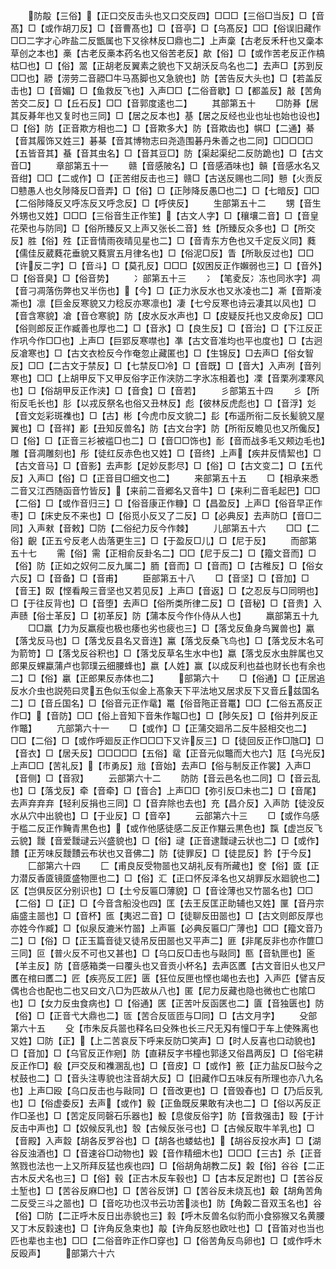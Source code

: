 <!-- { "loadSidebar": true } -->
　　防毃【三俗】【正口交反击头也又口交反四】□□□【三俗□当反】□【音髙】□【或作胡刀反】□【音曹髙也】□【音亭】□【乌髙反】□□【俗误旧藏作□□二字才心昨盐二反甑属也下又徐林反□鼎也二】上声稾【古老反禾秆也又稾本草创之本也】槀【古老反槀本药名也又俗苦老反】歊【俗】□【或作苦老反正作槁枯□也】□【俗】翯【正胡老反翼素之貌也下又胡沃反鸟名也二】去声□【苏到反□□也】髝【涝劳二音髝□牛马髙脚也又急貌也】防【苦告反大头也】□【若盖反击也】□【音媚】□【鱼救反飞也】入声□□【二俗音歇】□【都盖反】敲【苦角苦交二反】□【丘石反】□□【音郭度逺也二】
　　其部第五十
　　□防朞【居其反朞年也又复时也三同】□【居之反本也】基【居之反经也业也址也始也设也】□【俗】防【正音欺方相也二】□【音欺多大】防【音欺齿也】帺□【二通】綦【音其履饰又姓三】碁棊【音其博物志曰尧造围碁丹朱善之也二同】□□□□□【五皆音其】蜝【音其虫名】□【音其豆□】防【渠起渠纪二反防跪也】□【古文音□】
　　章部第五十一
　　赣【音感陂名】□【音感酒味也】贑【音感水名又音绀】□□【二或作】□【正苦绀反击也三】赣□【古送反赐也二同】戅【火贡反□戆愚人也夂陟降反□音弄】□【俗】□【正陟降反愚□也二】□【七暗反】□□【二俗陟降反又呼冻反又呼念反】□【呼侠反】
　　生部第五十二
　　甥【音生外甥也又姓】□□□【三俗音生正作笙】【古文人字】□【穰壤二音】□【音皇花荣也与防同】□【俗所臻反又上声又张长二音】甡【所臻反众多也】□【所交反】胜【俗】殅【正音情雨夜晴见星也二】□【音青东方色也又千定反义同】蕤【儒佳反葳蕤花垂貌又蕤賔五月律名也】□【俗泥□反】眚【所耿反过也】□□【许反二字】□【音斗】□【莫孔反】□□□【奴困反正作嬾弱也三】□【音外】□【俗音臭】□【俗音势】
　　冫部第五十三
　　冫【笔夌反冫冻也同氷字】凋【音刁凋落伤弊也又半伤也】【今】□【正力氷反水也又氷凌也二】凘【音斯凌凘也】凛【巨金反寒貌又力稔反亦寒凛也】凄【七兮反寒也诗云凄其以风也】□【音含寒貌】凔【音仓寒貌】防【皮水反水声也】□【皮疑反托也又皮命反】□□【俗则郎反正作臧善也厚也二】□【音氷】□【良生反】□【音治】□【下江反正作巩今作□□也】上声□【巨郢反寒噤也】凖【古文音准均也平也度也】□【古迥反凔寒也】□【古文衣检反今作奄忽止藏匿也】□【生锦反】□去声□【俗女智反】□□【二古文于禁反】□【七禁反□冷】□【音既】□【音大】入声冽【音列寒也】□□【上胡甲反下又甲反俗字正作浃防二字氷冻相着也】凓【音栗冽凓寒风也】□【俗胡甲反正作浃】□【音食】□【音若】
　　彡部第五十四
　　彡【所衔反毛长也】肜【以戎反祭名也俗又丑林反】彪【彼林反虎彪也】□【音浮】彣【音文彣彩斑襍也】□【古】彬【今虎巾反文貌二】髟【布遥所衔二反长髪貌又屋翼也】□【音祥】彲【丑知反兽名】防【古文台字】防【所衔反瞻见也又所儳反】□【俗】□【正音三衫被褴□也二】□【音□□饰也】耏【音而战多毛又颊边毛也】雕【音凋雕刻也】彤【徒红反赤色也又姓】□【音终】上声【疾井反情絜也】□【古文音马】□【音影】去声彯【足妙反彯尽】□【俗】□【古文变二】□【五代反】入声□【俗】□【正音目□细文也二】
　　来部第五十五
　　□【相承来悉二音又江西随函音竹皆反】【来前二音郷名又音牛】□【来利二音毛起巴】□□【二俗】□【或作音归三】□【俗音康正作糠】□【昌盈反】上声□【俗音早正作枣】□【床史反不来也】□【俗觅小反又了二反】□【必典反】去声防□【音□二同】入声猌【音敕】□防【二俗纪力反今作棘】
　　儿部第五十六
　　□□【二俗】齯【正五兮反老人齿落更生三】□【于盈反□儿】□【尼于反】
　　而部第五十七
　　需【俗】需【正相俞反卦名二】□□【尼于反二】□【籀文音而】□【俗】防【正如之奴何二反九属二】胹【音而】□【音而】□【古稚反】□【俗女六反】□【音备】□【音甫】
　　臣部第五十八
　　□【音坚】□【音加】□【音王】臤【悭看殸三音坚也又若见反】上声□【音返】□【之忍反与□同明也】□【于往反背也】□【音堕】去声□【俗所类所律二反】□【音秘】□【音贵】入声赜【俗士革反】□【初革反】防【蒲本反今作仆侍从人也】
　　羸部第五十九
　　□□羸【力为反羸瘦也极也痿也劣也疲也三】□【落戈反鱼身鸟翼兽也】驘【落戈反马也】□【落戈反县名又音连】鸁【落戈反桑飞鸟也】□【落戈反木名可为箭笴】□【落戈反谷积也】□【落戈反草名生水中也】蠃【落戈反水虫胖属也又郎果反蜾蠃蒲卢也郭璞云细腰蜂也】嬴【人姓】赢【以成反利也益也财长也有余也二】□【俗】臝【正郎果反赤体也二】
　　部第六十
　　□【俗通】□【正居追反水介虫也説苑曰灵五色似玉似金上髙象天下平法地又居求反下又音丘兹国名二】□【音丘国名】□【俗音元正作鼋】鼍【俗音陁正音鼍】□□【二俗五髙反正作□】【音防】□□【俗上音知下音朱作鼅□也】□【陟矢反】□【俗井列反正作鼈】
　　亢部第六十一
　　□【或作】□【正蒲交廻吊二反牛胫相交也二】□□【二俗】□【或作呼廻反正作□□□下又许反三】□【徒回反正作□虺□】□【音衣】□【居夭反】□□□□□【五俗】鼋【正音元似鼈而大也六】尫【乌光反】上声□□【苦礼反】【市勇反】兘【音始】去声□【俗与制反正作裳】入声□【音侧】□【音寂】
　　云部第六十二
　　防防【音云邑名也二同】□【音云乱也】□【落戈反】牵【音牵】□【音合】上声□□【弥引反□未也二】□【音尾】去声弃弃弃【轻利反捐也三同】□【音弃除也去也】充【昌介反】入声防【徒没反水从穴中出貌也】□【于业反】□【音卒】
　　云部第六十三
　　□【或作乌感于槛二反正作黤青黒色也】【或作他感徒感二反正作黮云黒色也】霼【虚岂反飞云貌】靉【音爱靉叇云兴盛貌也】□【俗】叇【正音逮靉叇云状也二】□【或作】靅【正芳味反靉靅云布状也又音佛二】防【徒罪反】□【徒昆反】霒【于今反】
　　匚部第六十四
　　匚【甫良反受物噐也又胡礼反有所藏也】奁【俗】匳【正力潜反香匳镜匳盛物匣也二】□【俗】汇【正口怀反泽名也又胡罪反水廻貌也二】区【岂俱反区分别识也】□【土兮反匾□薄貌】□【音诠薄也又竹噐名也】□□【二俗】□【正】□【今音含船没也四】匡【去王反匡正助辅也又姓】匰【音丹宗庙盛主噐也】□【音杯】匜【夷迟二音】□【徒聊反田噐也】□【古文则郎反厚也亦姓今作臧】□【似泉反漉米竹噐】上声匾【必典反匾□广薄也】□□【籀文音乃二】□【俗】□【正玉篇音徒又徒吊反田噐也又平声二】匪【非尾反非也亦作篚□三同】叵【普火反不可也又甚也】□【乌口反□击也与敺同】匦【音轨匣也】匬【羊主反】防【音感箱类一曰覆头也又音贡小杯名】去声匛匶【古文音旧乆也又尸匶在棺曰匶二】匠【疾亮反工匠】匮【狂位反匣也悭也竭也去也】入声匹【譬吉反偶也合也配也二也又曰文八□为匹故从八也】匿【尼力反藏也隐也微也亡也隂□也】□【女力反虫食病也】□【俗通】匧【正苦叶反函匧也二】匵【音独匮也】防【俗】□【正音弋大鼎也二】匼【苦合反匼匝与□同】□【古文月字】
　　殳部第六十五
　　殳【市朱反兵噐也释名曰殳殊也长三尺无刄有憧□于车上使殊离也又姓】□防【正】【上二苦哀反下呼来反防□笑声】□【时人反喜也口动貌也】□【音加】□【乌官反正作剜】防【直耕反字书橦也郭迻又俗昌两反】□【俗宅耕反正作□】殽【戸交反和襍溷乱也】□【音皮】□【或作】籨【正力盐反□鼔今之杖鼓也二】□【音头注専貌也注音胡大反】□【旧藏作□五味反有所理也亦八九名也】上声□殴【乌口反击也与敺同】□【音改更也】□【音毁舂也】□【乃后反乳也】□【俗虚委反】去声【或作】毅【正鱼既反果敢有决也二】□【俗以芮反正作□圣也】□【苦定反同磬石乐器也】殾【息俊反俗字】防【音救强击】殹【于计反击中声也】□【奴候反乳也】彀【古候反张弓也】□【古候反取牛羊乳也】□【音殿】入声縠【胡各反罗谷也】□【胡各也蝼蛄也】【胡谷反投水声】□【湖谷反浊酒也】□【音速谷□动物也】毇【音作精细木也】□□□【三古】杀【正音煞戮也法也一上又所拜反猛也疾也四】□【俗胡角胡教二反】糓【俗】谷谷【二正古木反犬名也三】□【俗】毂【正古木反车毂也】□【古本反足跗也】□【苦谷反土堑也】□【苦谷反麻□也】□【苦谷反饼】□【苦谷反未烧瓦也】觳【胡角苦角二反受三斗之噐也】□【音吃功也汉书云功苦淡也】防【角糓二音双玉名也】谷【俗】□防【二正呼木反日出赤貌也三】豰【呼木反兽名似豹而小食猕猴又名黄腰又丁木反豰速也】□【许角反急束也】毃【许角反怒也欧吐也】□【音笛对也当也匹也辈也主也】□□【二俗音昨正作□穿也】□【俗苦角反鸟卵也】□【或作呼木反殴声】
　　部第六十六
